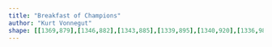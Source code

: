 ```yaml
---
title: "Breakfast of Champions"
author: "Kurt Vonnegut"
shape: [[1369,879],[1346,882],[1343,885],[1339,895],[1340,920],[1336,989],[1336,1047],[1332,1173],[1331,1277],[1328,1382],[1326,1401],[1325,1512],[1323,1541],[1321,1648],[1318,1692],[1318,1754],[1316,1800],[1317,1826],[1319,1829],[1327,1833],[1356,1836],[1402,1836],[1409,1834],[1413,1829],[1418,1670],[1419,1572],[1422,1532],[1421,1505],[1424,1442],[1427,1280],[1430,1246],[1429,1232],[1433,1105],[1433,1056],[1435,1009],[1437,1000],[1437,979],[1440,962],[1440,911],[1445,903],[1444,892],[1427,883],[1395,882],[1390,880],[1378,879]]
---
```

